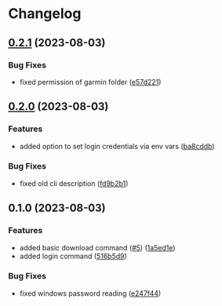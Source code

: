 # Changelog

## [0.2.1](https://github.com/lindell/connect-iq-sdk-manager-cli/compare/v0.2.0...v0.2.1) (2023-08-03)


### Bug Fixes

* fixed permission of garmin folder ([e57d221](https://github.com/lindell/connect-iq-sdk-manager-cli/commit/e57d221cd3afd3f177e7b22690a4a36f4557b88a))

## [0.2.0](https://github.com/lindell/connect-iq-sdk-manager-cli/compare/v0.1.0...v0.2.0) (2023-08-03)


### Features

* added option to set login credentials via env vars ([ba8cddb](https://github.com/lindell/connect-iq-sdk-manager-cli/commit/ba8cddba3c0c6105362fca21fed3a73cb0143a62))


### Bug Fixes

* fixed old cli description ([fd9b2b1](https://github.com/lindell/connect-iq-sdk-manager-cli/commit/fd9b2b1f1cf5891bca6d34f290c7f2271678e1cf))

## 0.1.0 (2023-08-03)


### Features

* added basic download command ([#5](https://github.com/lindell/connect-iq-sdk-manager-cli/issues/5)) ([1a5ed1e](https://github.com/lindell/connect-iq-sdk-manager-cli/commit/1a5ed1e7b975706c2719ca5666a9df28dda552d8))
* added login command ([516b5d9](https://github.com/lindell/connect-iq-sdk-manager-cli/commit/516b5d9a30b9f680d82a3c33072cad6253ba0fae))


### Bug Fixes

* fixed windows password reading ([e247f44](https://github.com/lindell/connect-iq-sdk-manager-cli/commit/e247f44807a892aedc0b40f95ac3a21ba6d42b64))
